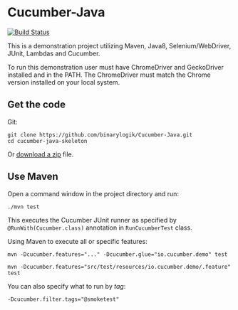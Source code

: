# Cucumber-Java

[![Build Status](https://travis-ci.org/cucumber/cucumber-java-skeleton.svg?branch=main)](https://travis-ci.org/cucumber/cucumber-java-skeleton)

This is a demonstration project utilizing Maven, Java8, Selenium/WebDriver, JUnit, Lambdas and Cucumber. 

To run this demonstration user must have ChromeDriver and GeckoDriver installed and in the PATH. The ChromeDriver must match the Chrome
version installed on your local system.

## Get the code

Git:

    git clone https://github.com/binarylogik/Cucumber-Java.git
    cd cucumber-java-skeleton

Or [download a zip](https://github.com/binarylogik/Cucumber-Java/archive/main.zip) file.

## Use Maven

Open a command window in the project directory and run:

    ./mvn test

This executes the Cucumber JUnit runner as specified by `@RunWith(Cucumber.class)` annotation in `RunCucumberTest` class.

Using Maven to execute all or specific features:

    mvn -Dcucumber.features="..." -Dcucumber.glue="io.cucumber.demo" test

    mvn -Dcucumber.features="src/test/resources/io.cucumber.demo/.feature" test

You can also specify what to run by *tag*:

    -Dcucumber.filter.tags="@smoketest"
